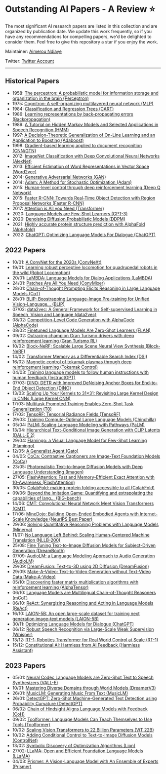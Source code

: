 # Outstanding AI Papers - A Review ⭐️

The most significant AI research papers are listed in this collection and are organized by publication date. We update this work frequently, so if you have any recommendations for compelling papers, we'd be delighted to consider them. Feel free to give this repository a star if you enjoy the work.

Maintainer: [Aimerou Ndiaye](https://github.com/aimerou)

Twitter: [Twitter Account](https://twitter.com/AmrouNdiaye1)

----

## Historical Papers
* 1958: [The perceptron: A probabilistic model for information storage and organization in the brain (Perceptron)](https://psycnet.apa.org/record/1959-09865-001)
* 1975: [Cognitron: A self-organizing multilayered neural network (MLP)](https://link.springer.com/article/10.1007/BF00342633)
* 1984: [Classification and Regression Trees (CART)](https://www.taylorfrancis.com/books/mono/10.1201/9781315139470/classification-regression-trees-leo-breiman)
* 1986: [Learning representations by back-propagating errors (Backpropagation)](https://www.nature.com/articles/323533a0)
* 1989: [A Tutorial on Hidden Markov Models and Selected Applications in Speech Recognition (HMM)](https://ieeexplore.ieee.org/abstract/document/18626)
* 1997: [A Decision-Theoretic Generalization of On-Line Learning and an Application to Boosting (Adaboost)](https://www.sciencedirect.com/science/article/pii/S002200009791504X)
* 1998: [Gradient-based learning applied to document recognition (CNN/GTN)](https://ieeexplore.ieee.org/abstract/document/726791)
* 2012: [ImageNet Classification with Deep Convolutional Neural Networks (AlexNet)](https://papers.nips.cc/paper/2012/hash/c399862d3b9d6b76c8436e924a68c45b-Abstract.html)
* 2013: [Efficient Estimation of Word Representations in Vector Space (Word2vec)](https://arxiv.org/abs/1301.3781)
* 2014: [Generative Adversarial Networks (GAN)](https://papers.nips.cc/paper/2014/hash/5ca3e9b122f61f8f06494c97b1afccf3-Abstract.html)
* 2014: [Adam: A Method for Stochastic Optimization (Adam)](https://arxiv.org/abs/1412.6980)
* 2015: [Human-level control through deep reinforcement learning (Deep Q Network)](https://www.nature.com/articles/nature14236/)
* 2015: [Faster R-CNN: Towards Real-Time Object Detection with Region Proposal Networks (Faster R-CNN)](https://papers.nips.cc/paper/2015/hash/14bfa6bb14875e45bba028a21ed38046-Abstract.html)
* 2017: [Attention is All you Need (Transformer)](https://proceedings.neurips.cc/paper/2017/hash/3f5ee243547dee91fbd053c1c4a845aa-Abstract.html)
* 2020: [Language Models are Few-Shot Learners (GPT-3)](https://proceedings.neurips.cc/paper/2020/hash/1457c0d6bfcb4967418bfb8ac142f64a-Abstract.html)
* 2020: [Denoising Diffusion Probabilistic Models (DDPM)](https://proceedings.neurips.cc/paper/2020/hash/4c5bcfec8584af0d967f1ab10179ca4b-Abstract.html)
* 2021: [Highly accurate protein structure prediction with AlphaFold (Alphafold)](https://www.nature.com/articles/s41586-021-03819-2)
* 2022: [ChatGPT: Optimizing Language Models For Dialogue (ChatGPT)](https://openai.com/blog/chatgpt/)

## 2022 Papers
* 10/01: [A ConvNet for the 2020s (ConvNeXt)](https://openaccess.thecvf.com/content/CVPR2022/html/Liu_A_ConvNet_for_the_2020s_CVPR_2022_paper.html)
* 19/01: [Learning robust perceptive locomotion for quadrupedal robots in the wild (Robot Locomotion)](https://www.science.org/doi/abs/10.1126/scirobotics.abk2822)
* 20/01: [LaMBDA: Language Models for Dialog Applications (LaMBDA)](https://arxiv.org/abs/2201.08239)
* 24/01: [Patches Are All You Need (ConvMixer)](https://arxiv.org/abs/2201.09792)
* 28/01: [Chain-of-Thought Prompting Elicits Reasoning in Large Language Models (CoT)](https://arxiv.org/abs/2201.11903)
* 28/01: [BLIP: Boostrapping Language-Image Pre-training for Unified Vision-Language... (BLIP)](https://proceedings.mlr.press/v162/li22n.html)
* 07/02: [data2vec: A General Framework for Self-supervised Learning in Speech, Vision and Language (data2vec)](https://proceedings.mlr.press/v162/baevski22a.html)
* 08/02: [Competition-Level Code Generation with AlphaCode (AlphaCode)](https://www.science.org/doi/full/10.1126/science.abq1158)
* 08/02: [Finetuned Language Models Are Zero-Shot Learners (FLAN)](https://arxiv.org/abs/2109.01652)
* 09/02: [Outracing champion Gran Turismo drivers with deep reinforcement learning (Gran Turismo RL)](https://www.nature.com/articles/s41586-021-04357-7)
* 10/02: [Block-NeRF: Scalable Large Scene Neural View Synthesis (Block-NeRF)](https://openaccess.thecvf.com/content/CVPR2022/html/Tancik_Block-NeRF_Scalable_Large_Scene_Neural_View_Synthesis_CVPR_2022_paper.html)
* 14/02: [Transformer Memory as a Differentiable Search Index (DSI)](https://arxiv.org/abs/2202.06991)
* 16/02: [Magnetic control of tokamak plasmas through deep reinforcement learning (Tokamak Control)](https://www.nature.com/articles/s41586-021-04301-9%E2%80%A6)
* 04/03: [Training language models to follow human instructions with human feedback (InstructGPT)](https://arxiv.org/abs/2203.02155)
* 07/03: [DINO: DETR with Improved DeNoising Anchor Boxes for End-to-End Object Detection (DINO)](https://openreview.net/forum?id=3mRwyG5one)
* 13/03: [Scaling Up Your Kernels to 31×31: Revisiting Large Kernel Design in CNNs (Large Kernel CNN)](https://openaccess.thecvf.com/content/CVPR2022/html/Ding_Scaling_Up_Your_Kernels_to_31x31_Revisiting_Large_Kernel_Design_CVPR_2022_paper.html)
* 17/03: [Multitask Prompted Training Enables Zero-Shot Task Generalization (T0)](https://arxiv.org/abs/2110.08207)
* 17/03: [TensoRF: Tensorial Radiance Fields (TensoRF)](https://link.springer.com/chapter/10.1007/978-3-031-19824-3_20)
* 29/03: [Training Compute-Optimal Large Language Models (Chinchilla)](https://arxiv.org/abs/2203.15556)
* 05/04: [PaLM: Scaling Language Modeling with Pathways (PaLM)](https://arxiv.org/abs/2204.02311)
* 13/04: [Hierarchical Text-Conditional Image Generation with CLIP Latents (DALL-E 2)](https://arxiv.org/abs/2204.06125)
* 29/04: [Flamingo: a Visual Language Model for Few-Shot Learning (Flamingo)](https://arxiv.org/abs/2204.14198)
* 12/05: [A Generalist Agent (Gato)](https://arxiv.org/abs/2205.06175)
* 04/05: [CoCa: Contrastive Captioners are Image-Text Foundation Models (CoCa)](https://arxiv.org/abs/2205.01917)
* 23/05: [Photorealistic Text-to-Image Diffusion Models with Deep Language Understanding (Imagen)](https://arxiv.org/abs/2205.11487)
* 27/05: [FlashAttention: Fast and Memory-Efficient Exact Attention with 10-Awareness (FlashAttention)](https://arxiv.org/abs/2205.14135)
* 30/05: [ColabFold: making protein folding accessible to all (ColabFold)](https://www.nature.com/articles/s41592-022-01488-1)
* 09/06: [Beyond the Imitation Game: Quantifying and extrapolating the capabilities of lang... (BIG-bench)](https://arxiv.org/abs/2206.04615)
* 14/06: [CMT: Convolutional Neural Network Meet Vision Transformers (CMT)](https://openaccess.thecvf.com/content/CVPR2022/html/Guo_CMT_Convolutional_Neural_Networks_Meet_Vision_Transformers_CVPR_2022_paper.html)
* 17/06: [MineDojo: Building Open-Ended Embodied Agents with Internet-Scale Knowledge (NeurIPS Best Paper)](https://arxiv.org/abs/2206.08853)
* 29/06: [Solving Quantitative Reasoning Problems with Language Models (Minerva)](https://arxiv.org/abs/2206.14858)
* 11/07: [No Language Left Behind: Scaling Human-Centered Machine Translation (NLLB-200)](https://arxiv.org/abs/2207.04672)
* 25/08: [Fine Tuning Text-to-Image Diffusion Models for Subject-Driven Generation (DreamBooth)](https://arxiv.org/abs/2208.12242)
* 07/09: [AudioLM: a Language Modeling Approach to Audio Generation (AudioLM)](https://arxiv.org/abs/2209.03143)
* 29/09: [DreamFusion: Text-to-3D using 2D Diffusion (DreamFusion)](https://arxiv.org/abs/2209.14988)
* 29/09: [Make-A-Video: Text-to-Video Generation without Text-Video Data (Make-A-Video)](https://arxiv.org/abs/2209.14792)
* 05/10: [Discovering faster matrix multiplication algorithms with reinforcement learning (AlphaTensor)](https://www.nature.com/articles/s41586-022%20-05172-4)
* 06/10: [Language Models are Multilingual Chain-of-Thought Reasoners (mCoT)](https://arxiv.org/abs/2210.03057)
* 06/10: [ReAct: Synergizing Reasoning and Acting in Language Models (ReAct)](https://arxiv.org/abs/2210.03629)
* 16/10: [LAION-5B: An open large-scale dataset for training next generation image-text models (LAION-5B)](https://arxiv.org/abs/2210.08402)
* 30/11: [Optimizing Language Models for Dialogue (ChatGPT)](https://openai.com/blog/chatgpt/)
* 06/12: [Robust Speech Recognition via Large-Scale Weak Supervision (Whisper)](https://arxiv.org/abs/2212.04356)
* 13/12: [RT-1: Robotics Transformer for Real World Control at Scale (RT-1)](https://arxiv.org/abs/2212.06817)
* 15/12: [Constitutional AI: Harmless from AI Feedback (Harmless Assistant)](https://arxiv.org/abs/2212.08073)

## 2023 Papers
* 05/01: [Neural Codec Language Models are Zero-Shot Text to Speech Synthesizers (VALL-E)](https://arxiv.org/abs/2301.02111)
* 10/01: [Mastering Diverse Domains through World Models (DreamerV3)](https://arxiv.org/abs/2301.04104)
* 26/01: [MusicLM: Generating Music From Text (MusicLM)](https://arxiv.org/abs/2301.11325)
* 26/01: [DetectGPT: Zero-Shot Machine-Generated Text Detection using Probability Curvature (DetectGPT)](https://arxiv.org/abs/2301.11305)
* 06/02: [Chain of Hindsight Aligns Language Models with Feedback (CoH)](https://arxiv.org/abs/2302.02676)
* 09/02: [Toolformer: Language Models Can Teach Themselves to Use Tools (Toolformer)](https://arxiv.org/abs/2302.04761)
* 10/02: [Scaling Vision Transformers to 22 Billion Parameters (ViT 22B)](https://arxiv.org/abs/2302.05442)
* 10/02: [Adding Conditional Control to Text-to-Image Diffusion Models (ControlNet)](https://arxiv.org/abs/2302.05543)
* 13/02: [Symbolic Discovery of Optimization Algorithms (Lion)](https://arxiv.org/abs/2302.06675)
* 27/02: [LLaMA: Open and Efficient Foundation Language Models (LLaMA)](https://arxiv.org/abs/2302.13971)
* 04/03: [Prismer: A Vision-Language Model with An Ensemble of Experts (Prismer)](https://arxiv.org/abs/2303.02506)

